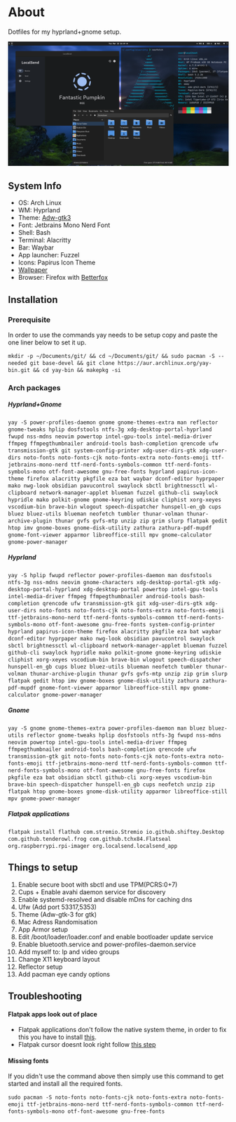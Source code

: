 # About
Dotfiles for my hyprland+gnome setup. 

![Screenshot](screenshot.png)

## System Info

- OS: Arch Linux
- WM: Hyprland
- Theme: [Adw-gtk3](https://github.com/lassekongo83/adw-gtk3)
- Font: Jetbrains Mono Nerd Font
- Shell: Bash
- Terminal: Alacritty
- Bar: Waybar
- App launcher: Fuzzel
- Icons: Papirus Icon Theme
- [Wallpaper](https://raw.githubusercontent.com/M0-7/dotfiles/main/Wallpapers/wallpaper.jpg)
- Browser: Firefox with [Betterfox](https://github.com/yokoffing/BetterFox)

## Installation

### Prerequisite
In order to use the commands yay needs to be setup copy and paste the one liner below to set it up.

```
mkdir -p ~/Documents/git/ && cd ~/Documents/git/ && sudo pacman -S --needed git base-devel && git clone https://aur.archlinux.org/yay-bin.git && cd yay-bin && makepkg -si
```

### Arch packages

##### Hyprland+Gnome
```
yay -S power-profiles-daemon gnome gnome-themes-extra man reflector gnome-tweaks hplip dosfstools ntfs-3g xdg-desktop-portal-hyprland fwupd nss-mdns neovim powertop intel-gpu-tools intel-media-driver ffmpeg ffmpegthumbnailer android-tools bash-completion qrencode ufw transmission-gtk git system-config-printer xdg-user-dirs-gtk xdg-user-dirs noto-fonts noto-fonts-cjk noto-fonts-extra noto-fonts-emoji ttf-jetbrains-mono-nerd ttf-nerd-fonts-symbols-common ttf-nerd-fonts-symbols-mono otf-font-awesome gnu-free-fonts hyprland papirus-icon-theme firefox alacritty pkgfile eza bat waybar dconf-editor hyprpaper mako nwg-look obsidian pavucontrol swaylock sbctl brightnessctl wl-clipboard network-manager-applet blueman fuzzel github-cli swaylock hypridle mako polkit-gnome gnome-keyring udiskie cliphist xorg-xeyes vscodium-bin brave-bin wlogout speech-dispatcher hunspell-en_gb cups bluez bluez-utils blueman neofetch tumbler thunar-volman thunar-archive-plugin thunar gvfs gvfs-mtp unzip zip grim slurp flatpak gedit htop imv gnome-boxes gnome-disk-utility zathura zathura-pdf-mupdf gnome-font-viewer apparmor libreoffice-still mpv gnome-calculator gnome-power-manager
```

##### Hyprland
```
yay -S hplip fwupd reflector power-profiles-daemon man dosfstools ntfs-3g nss-mdns neovim gnome-characters xdg-desktop-portal-gtk xdg-desktop-portal-hyprland xdg-desktop-portal powertop intel-gpu-tools intel-media-driver ffmpeg ffmpegthumbnailer android-tools bash-completion qrencode ufw transmission-gtk git xdg-user-dirs-gtk xdg-user-dirs noto-fonts noto-fonts-cjk noto-fonts-extra noto-fonts-emoji ttf-jetbrains-mono-nerd ttf-nerd-fonts-symbols-common ttf-nerd-fonts-symbols-mono otf-font-awesome gnu-free-fonts system-config-printer hyprland papirus-icon-theme firefox alacritty pkgfile eza bat waybar dconf-editor hyprpaper mako nwg-look obsidian pavucontrol swaylock sbctl brightnessctl wl-clipboard network-manager-applet blueman fuzzel github-cli swaylock hypridle mako polkit-gnome gnome-keyring udiskie cliphist xorg-xeyes vscodium-bin brave-bin wlogout speech-dispatcher hunspell-en_gb cups bluez bluez-utils blueman neofetch tumbler thunar-volman thunar-archive-plugin thunar gvfs gvfs-mtp unzip zip grim slurp flatpak gedit htop imv gnome-boxes gnome-disk-utility zathura zathura-pdf-mupdf gnome-font-viewer apparmor libreoffice-still mpv gnome-calculator gnome-power-manager
```

##### Gnome
```
yay -S gnome gnome-themes-extra power-profiles-daemon man bluez bluez-utils reflector gnome-tweaks hplip dosfstools ntfs-3g fwupd nss-mdns neovim powertop intel-gpu-tools intel-media-driver ffmpeg ffmpegthumbnailer android-tools bash-completion qrencode ufw transmission-gtk git noto-fonts noto-fonts-cjk noto-fonts-extra noto-fonts-emoji ttf-jetbrains-mono-nerd ttf-nerd-fonts-symbols-common ttf-nerd-fonts-symbols-mono otf-font-awesome gnu-free-fonts firefox pkgfile eza bat obsidian sbctl github-cli xorg-xeyes vscodium-bin brave-bin speech-dispatcher hunspell-en_gb cups neofetch unzip zip flatpak htop gnome-boxes gnome-disk-utility apparmor libreoffice-still mpv gnome-power-manager
```

##### Flatpak applications

```
flatpak install flathub com.stremio.Stremio io.github.shiftey.Desktop com.github.tenderowl.frog com.github.tchx84.Flatseal org.raspberrypi.rpi-imager org.localsend.localsend_app
```

## Things to setup
1. Enable secure boot with sbctl and use TPM(PCRS:0+7)
2. Cups + Enable avahi daemon service for discovery
3. Enable systemd-resolved and disable mDns for caching dns
4. Ufw (Add port 53317,5353)
5. Theme (Adw-gtk-3 for gtk)
6. Mac Adress Randomisation
7. App Armor setup
8. Edit /boot/loader/loader.conf and enable bootloader update service
9. Enable bluetooth.service and power-profiles-daemon.service
10. Add myself to: lp and video groups
11. Change X11 keyboard layout
12. Reflector setup
13. Add pacman eye candy options

## Troubleshooting

#### Flatpak apps look out of place

- Flatpak applications don't follow the native system theme, in order to fix this you have to install [this](https://github.com/lassekongo83/adw-gtk3).
- Flatpak cursor doesnt look right follow [this step](https://wiki.archlinux.org/title/Flatpak)

#### Missing fonts

If you didn't use the command above then simply use this command to get started and install all the required fonts. 

```
sudo pacman -S noto-fonts noto-fonts-cjk noto-fonts-extra noto-fonts-emoji ttf-jetbrains-mono-nerd ttf-nerd-fonts-symbols-common ttf-nerd-fonts-symbols-mono otf-font-awesome gnu-free-fonts
```
